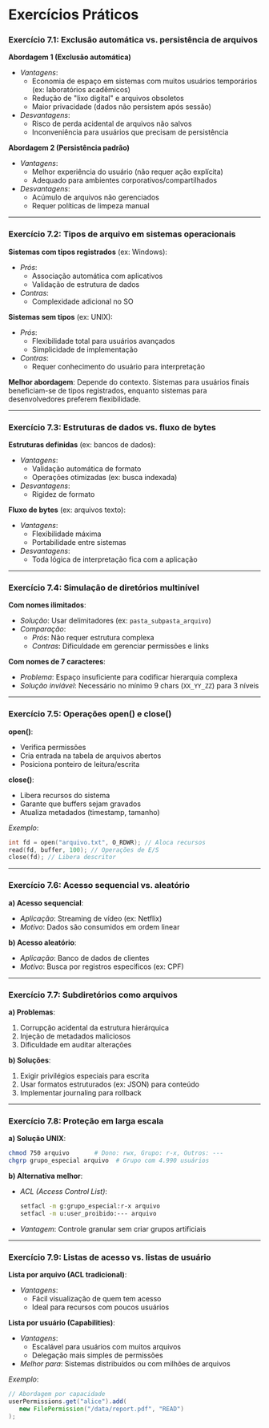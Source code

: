 # Exercícios Práticos 

### **Exercício 7.1: Exclusão automática vs. persistência de arquivos**
**Abordagem 1 (Exclusão automática)**  
- *Vantagens*:  
  - Economia de espaço em sistemas com muitos usuários temporários (ex: laboratórios acadêmicos)  
  - Redução de "lixo digital" e arquivos obsoletos  
  - Maior privacidade (dados não persistem após sessão)  
- *Desvantagens*:  
  - Risco de perda acidental de arquivos não salvos  
  - Inconveniência para usuários que precisam de persistência  

**Abordagem 2 (Persistência padrão)**  
- *Vantagens*:  
  - Melhor experiência do usuário (não requer ação explícita)  
  - Adequado para ambientes corporativos/compartilhados  
- *Desvantagens*:  
  - Acúmulo de arquivos não gerenciados  
  - Requer políticas de limpeza manual  

---

### **Exercício 7.2: Tipos de arquivo em sistemas operacionais**
**Sistemas com tipos registrados** (ex: Windows):  
- *Prós*:  
  - Associação automática com aplicativos  
  - Validação de estrutura de dados  
- *Contras*:  
  - Complexidade adicional no SO  

**Sistemas sem tipos** (ex: UNIX):  
- *Prós*:  
  - Flexibilidade total para usuários avançados  
  - Simplicidade de implementação  
- *Contras*:  
  - Requer conhecimento do usuário para interpretação  

**Melhor abordagem**: Depende do contexto. Sistemas para usuários finais beneficiam-se de tipos registrados, enquanto sistemas para desenvolvedores preferem flexibilidade.

---

### **Exercício 7.3: Estruturas de dados vs. fluxo de bytes**
**Estruturas definidas** (ex: bancos de dados):  
- *Vantagens*:  
  - Validação automática de formato  
  - Operações otimizadas (ex: busca indexada)  
- *Desvantagens*:  
  - Rigidez de formato  

**Fluxo de bytes** (ex: arquivos texto):  
- *Vantagens*:  
  - Flexibilidade máxima  
  - Portabilidade entre sistemas  
- *Desvantagens*:  
  - Toda lógica de interpretação fica com a aplicação  

---

### **Exercício 7.4: Simulação de diretórios multinível**
**Com nomes ilimitados**:  
- *Solução*: Usar delimitadores (ex: `pasta_subpasta_arquivo`)  
- *Comparação*:  
  - *Prós*: Não requer estrutura complexa  
  - *Contras*: Dificuldade em gerenciar permissões e links  

**Com nomes de 7 caracteres**:  
- *Problema*: Espaço insuficiente para codificar hierarquia complexa  
- *Solução inviável*: Necessário no mínimo 9 chars (`XX_YY_ZZ`) para 3 níveis  

---

### **Exercício 7.5: Operações open() e close()**
**open()**:  
- Verifica permissões  
- Cria entrada na tabela de arquivos abertos  
- Posiciona ponteiro de leitura/escrita  

**close()**:  
- Libera recursos do sistema  
- Garante que buffers sejam gravados  
- Atualiza metadados (timestamp, tamanho)  

*Exemplo*:  
```c
int fd = open("arquivo.txt", O_RDWR); // Aloca recursos
read(fd, buffer, 100); // Operações de E/S
close(fd); // Libera descritor
```

---

### **Exercício 7.6: Acesso sequencial vs. aleatório**
**a) Acesso sequencial**:  
- *Aplicação*: Streaming de vídeo (ex: Netflix)  
- *Motivo*: Dados são consumidos em ordem linear  

**b) Acesso aleatório**:  
- *Aplicação*: Banco de dados de clientes  
- *Motivo*: Busca por registros específicos (ex: CPF)  

---

### **Exercício 7.7: Subdiretórios como arquivos**
**a) Problemas**:  
1. Corrupção acidental da estrutura hierárquica  
2. Injeção de metadados maliciosos  
3. Dificuldade em auditar alterações  

**b) Soluções**:  
1. Exigir privilégios especiais para escrita  
2. Usar formatos estruturados (ex: JSON) para conteúdo  
3. Implementar journaling para rollback  

---

### **Exercício 7.8: Proteção em larga escala**
**a) Solução UNIX**:  
```bash
chmod 750 arquivo       # Dono: rwx, Grupo: r-x, Outros: ---
chgrp grupo_especial arquivo  # Grupo com 4.990 usuários
```

**b) Alternativa melhor**:  
- *ACL (Access Control List)*:  
  ```bash
  setfacl -m g:grupo_especial:r-x arquivo
  setfacl -m u:user_proibido:--- arquivo
  ```
- *Vantagem*: Controle granular sem criar grupos artificiais  

---

### **Exercício 7.9: Listas de acesso vs. listas de usuário**
**Lista por arquivo (ACL tradicional)**:  
- *Vantagens*:  
  - Fácil visualização de quem tem acesso  
  - Ideal para recursos com poucos usuários  

**Lista por usuário (Capabilities)**:  
- *Vantagens*:  
  - Escalável para usuários com muitos arquivos  
  - Delegação mais simples de permissões  
- *Melhor para*: Sistemas distribuídos ou com milhões de arquivos  

*Exemplo*:  
```java
// Abordagem por capacidade
userPermissions.get("alice").add(
   new FilePermission("/data/report.pdf", "READ")
);
```
